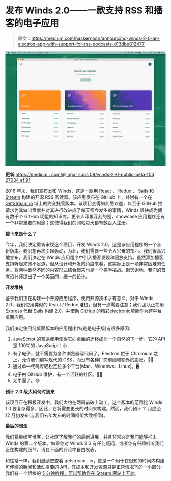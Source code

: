 # 发布 Winds 2.0——一款支持 RSS 和播客的电子应用

> 原文：<https://medium.com/hackernoon/announcing-winds-2-0-an-electron-app-with-support-for-rss-podcasts-d13dbe812477>

![](img/06d574117498fb7413fd1682b8cabcfb.png)

**更新**:[https://medium . com/@ npar sons 08/winds-2-0-public-beta-f0d 27634 ef 91](/@nparsons08/winds-2-0-public-beta-f0d27634ef91)

2016 年末，我们宣布发布 Winds，这是一款用 [React](https://reactjs.org/) 、 [Redux](http://redux.js.org/) 、 [Sails](https://sailsjs.com) 和 [Stream](https://getstream.io) 构建的开源 RSS 阅读器。该应用发布在 GitHub 上，并附有一个在 [GetStream.io](https://getstream.io/) 域上的完全托管版本。该项目变得如此受欢迎，以至于 GitHub 拉请求为其做出贡献并对其进行改进成了每天都会发生的事情，Winds 很快成为拥有数千个 GitHub 明星的知识库。更令人印象深刻的是，showcase 应用程序还有一个非常重要的用途；这使得我们的网站每天都有数百人注册。

**接下来是什么？**

今年，我们决定重新审视这个项目，开发 Winds 2.0，这是该应用程序的一个全新版本。我们想再次引起轰动，为此，我们需要一些令人兴奋的东西。我们很高兴地宣布，我们决定在 Winds 应用程序中引入播客发现和回放支持。虽然添加播客支持听起来微不足道，但从设计和开发的角度来看，这实际上是一项非常困难的任务。将两种截然不同的内容形式结合起来也是一个美学挑战。谢天谢地，我们的首席设计师提出了一个美丽的，统一的设计。

**开发堆栈**

鉴于我们正在构建一个开源应用程序，使用开源技术才有意义。对于 Winds 2.0，我们使用类似的 React / Redux 堆栈，但有一点需要注意；我们团队正在用 [Express](http://expressjs.com/) 代替 Sails 构建 2.0，并借助 GitHub 的精彩[electronic](https://electron.atom.io/)项目作为跨平台桌面应用。

我们决定使用纯桌面版本的应用程序(特别是电子版)有很多原因:

1.  JavaScript 的普遍使用使得它向桌面的迁移成为一个自然的下一步。它的 API 是 100%的 JavaScript！👍
2.  有了电子，就不需要为各种浏览器写代码了。Electron 位于 Chromium 之上，允许我们编写现代的 CSS，而没有各种厂商前缀和额外的膨胀。👨‍💻
3.  通过单一代码库轻松定位多个平台(Mac、Windows、Linux)。🖥
4.  电子由 GitHub 维护，有一个活跃的社区。👩‍🔧
5.  太牛逼了。😎

**预计 2.0 级大风何时到来**

该项目正在积极开发中，我们大约在两周前破土动工。这个版本的范围比 Winds 1.0 要复杂得多，因此，它将需要更长的时间来构建。然而，我们预计 11 月底至 12 月初发布(与我们去年发布的时间框架大致相同)。

**最后的想法**

我们将继续写博客，让社区了解我们的最新进展，并且非常兴奋我们能够推出 Winds 的第二个版本。如果你对 Winds 2.0 有任何疑问，或者你有兴趣听听我们正在构建的细节，请在下面的评论中自由发表。

和往常一样，我们鼓励您查看 getstream . io，这是一个用于在很短的时间内构建可伸缩的新闻和活动提要的 API，其成本和开发资源只是正常情况下的一小部分。我们有一个很棒的 [5 分钟教程，可以帮助您在 Stream 网站上开始](https://getstream.io/get_started/)。